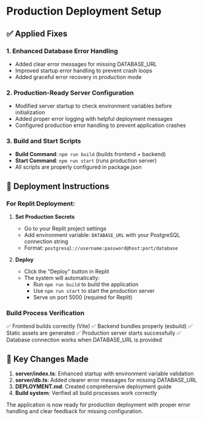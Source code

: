 # Production Deployment Setup

## ✅ Applied Fixes

### 1. Enhanced Database Error Handling
- Added clear error messages for missing DATABASE_URL
- Improved startup error handling to prevent crash loops
- Added graceful error recovery in production mode

### 2. Production-Ready Server Configuration
- Modified server startup to check environment variables before initialization
- Added proper error logging with helpful deployment messages
- Configured production error handling to prevent application crashes

### 3. Build and Start Scripts
- **Build Command**: `npm run build` (builds frontend + backend)
- **Start Command**: `npm run start` (runs production server)
- All scripts are properly configured in package.json

## 🚀 Deployment Instructions

### For Replit Deployment:

1. **Set Production Secrets**
   - Go to your Replit project settings
   - Add environment variable: `DATABASE_URL` with your PostgreSQL connection string
   - Format: `postgresql://username:password@host:port/database`

2. **Deploy**
   - Click the "Deploy" button in Replit
   - The system will automatically:
     - Run `npm run build` to build the application
     - Use `npm run start` to start the production server
     - Serve on port 5000 (required for Replit)

### Build Process Verification
✅ Frontend builds correctly (Vite)
✅ Backend bundles properly (esbuild)
✅ Static assets are generated
✅ Production server starts successfully
✅ Database connection works when DATABASE_URL is provided

## 🔧 Key Changes Made

1. **server/index.ts**: Enhanced startup with environment variable validation
2. **server/db.ts**: Added clearer error messages for missing DATABASE_URL
3. **DEPLOYMENT.md**: Created comprehensive deployment guide
4. **Build system**: Verified all build processes work correctly

The application is now ready for production deployment with proper error handling and clear feedback for missing configuration.